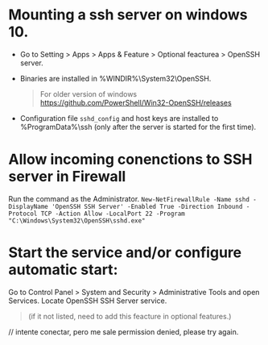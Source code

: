 # Mounting a ssh server on windows 10.
- Go to Setting > Apps > Apps & Feature > Optional feacturea > OpenSSH server.

- Binaries are installed in %WINDIR%\System32\OpenSSH.

	> For older version of windows
	> https://github.com/PowerShell/Win32-OpenSSH/releases

- Configuration file `sshd_config` and host keys are installed to %ProgramData%\ssh (only after the server is started for the first time).

# Allow incoming conenctions to SSH server in Firewall
Run the command as the Administrator.
`New-NetFirewallRule -Name sshd -DisplayName 'OpenSSH SSH Server' -Enabled True -Direction Inbound -Protocol TCP -Action Allow -LocalPort 22 -Program "C:\Windows\System32\OpenSSH\sshd.exe"`

# Start the service and/or configure automatic start:
Go to Control Panel > System and Security > Administrative Tools and open Services. Locate OpenSSH SSH Server service.

> (if it not listed, need to add this feacture in optional features.)

// intente conectar, pero me sale permission denied, please try again.
